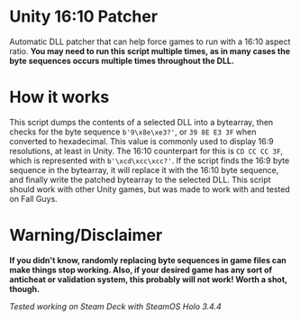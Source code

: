 # Unity 16:10 Patcher
Automatic DLL patcher that can help force games to run with a 16:10 aspect ratio. **You may need to run this script multiple times, as in many cases the byte sequences occurs multiple times throughout the DLL.**

# How it works
This script dumps the contents of a selected DLL into a bytearray, then checks for the byte sequence `b'9\x8e\xe3?'`, or `39 8E E3 3F` when converted to hexadecimal. This value is commonly used to display 16:9 resolutions, at least in Unity. The 16:10 counterpart for this is `CD CC CC 3F`, which is represented with `b'\xcd\xcc\xcc?'`. If the script finds the 16:9 byte sequence in the bytearray, it will replace it with the 16:10 byte sequence, and finally write the patched bytearray to the selected DLL. This script should work with other Unity games, but was made to work with and tested on Fall Guys.

# Warning/Disclaimer
**If you didn't know, randomly replacing byte sequences in game files can make things stop working. Also, if your desired game has any sort of anticheat or validation system, this probably will not work! Worth a shot, though.**

*Tested working on Steam Deck with SteamOS Holo 3.4.4*
